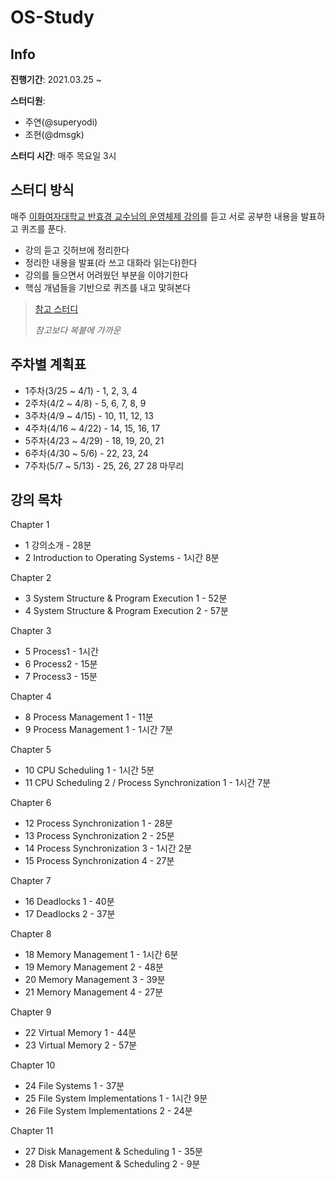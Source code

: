 # OS-Study



## Info

**진행기간**: 2021.03.25 ~

**스터디원**: 

+ 주연(@superyodi)
+ 조현(@dmsgk)

**스터디 시간**: 매주 목요일 3시



## 스터디 방식



매주 [이화여자대학교 반효경 교수님의 운영체제 강의](http://www.kocw.or.kr/home/cview.do?mty=p&kemId=1046323)를 듣고 서로 공부한 내용을 발표하고 퀴즈를 푼다. 

+ 강의 듣고 깃허브에 정리한다
+ 정리한 내용을 발표(라 쓰고 대화라 읽는다)한다
+ 강의를 들으면서 어려웠던 부분을 이야기한다
+ 핵심 개념들을 기반으로 퀴즈를 내고 맟혀본다



> [참고 스터디](https://github.com/smothly/OS-study-7week-challenge)
>
> *참고보다 복붙에 가까운*





## 주차별 계획표

- 1주차(3/25 ~ 4/1) - 1, 2, 3, 4
- 2주차(4/2 ~ 4/8) - 5, 6, 7, 8, 9
- 3주차(4/9 ~ 4/15) - 10, 11, 12, 13
- 4주차(4/16 ~ 4/22) - 14, 15, 16, 17
- 5주차(4/23 ~ 4/29) - 18, 19, 20, 21
- 6주차(4/30 ~ 5/6) - 22, 23, 24
- 7주차(5/7 ~ 5/13) - 25, 26, 27 28 마무리





## 강의 목차

Chapter 1

- 1 강의소개 - 28분
- 2 Introduction to Operating Systems - 1시간 8분

Chapter 2

- 3 System Structure & Program Execution 1 - 52분
- 4 System Structure & Program Execution 2 - 57분

Chapter 3

- 5 Process1 - 1시간
- 6 Process2 - 15분
- 7 Process3 - 15분

Chapter 4

- 8 Process Management 1 - 11분
- 9 Process Management 1 - 1시간 7분

Chapter 5

- 10 CPU Scheduling 1 - 1시간 5분
- 11 CPU Scheduling 2 / Process Synchronization 1 - 1시간 7분

Chapter 6

- 12 Process Synchronization 1 - 28분
- 13 Process Synchronization 2 - 25분
- 14 Process Synchronization 3 - 1시간 2분
- 15 Process Synchronization 4 - 27분

Chapter 7

- 16 Deadlocks 1 - 40분
- 17 Deadlocks 2 - 37분

Chapter 8

- 18 Memory Management 1 - 1시간 6분
- 19 Memory Management 2 - 48분
- 20 Memory Management 3 - 39분
- 21 Memory Management 4 - 27분

Chapter 9

- 22 Virtual Memory 1 - 44분
- 23 Virtual Memory 2 - 57분

Chapter 10

- 24 File Systems 1 - 37분
- 25 File System Implementations 1 - 1시간 9분
- 26 File System Implementations 2 - 24분

Chapter 11

- 27 Disk Management & Scheduling 1 - 35분
- 28 Disk Management & Scheduling 2 - 9분

